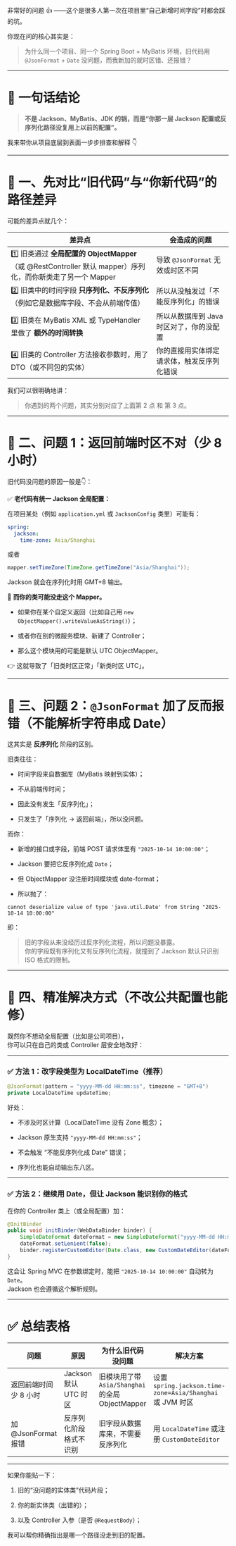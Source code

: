 
非常好的问题 👍 ——这个是很多人第一次在项目里“自己新增时间字段”时都会踩的坑。

你现在问的核心其实是：

> 为什么同一个项目、同一个 Spring Boot + MyBatis 环境，旧代码用 `@JsonFormat` + `Date` 没问题，而我新加的就时区错、还报错？

---

# 🧩 一句话结论

> **不是 Jackson、MyBatis、JDK 的锅，而是“你那一层 Jackson 配置或反序列化路径没复用上以前的配置”。**

我来带你从项目底层到表面一步步排查和解释 👇

---

# 🧠 一、先对比“旧代码”与“你新代码”的路径差异

可能的差异点就几个：

|差异点|会造成的问题|
|---|---|
|1️⃣ 旧类通过 **全局配置的 ObjectMapper**（或 @RestController 默认 mapper）序列化，而你新类走了另一个 Mapper|导致 `@JsonFormat` 无效或时区不同|
|2️⃣ 旧类中的时间字段 **只序列化、不反序列化**（例如它是数据库字段、不会从前端传值）|所以从没触发过「不能反序列化」的错误|
|3️⃣ 旧类在 MyBatis XML 或 TypeHandler 里做了 **额外的时间转换**|所以从数据库到 Java 时区对了，你的没配置|
|4️⃣ 旧类的 Controller 方法接收参数时，用了 DTO（或不同包的实体）|你的直接用实体绑定请求体，触发反序列化错误|

我们可以很明确地讲：

> 你遇到的两个问题，其实分别对应了上面第 2 点 和 第 3 点。

---

# 🧩 二、问题 1：返回前端时区不对（少 8 小时）

旧代码没问题的原因一般是👇：

✅ **老代码有统一 Jackson 全局配置：**

在项目某处（例如 `application.yml` 或 `JacksonConfig` 类里）可能有：

```yaml
spring:
  jackson:
    time-zone: Asia/Shanghai
```

或者

```java
mapper.setTimeZone(TimeZone.getTimeZone("Asia/Shanghai"));
```

Jackson 就会在序列化时用 GMT+8 输出。

🧨 **而你的类可能没走这个 Mapper。**

- 如果你在某个自定义返回（比如自己用 `new ObjectMapper().writeValueAsString()`）；
    
- 或者你在别的微服务模块、新建了 Controller；
    
- 那么这个模块用的可能是默认 UTC ObjectMapper。
    

👉 这就导致了「旧类时区正常」「新类时区 UTC」。

---

# 🧩 三、问题 2：`@JsonFormat` 加了反而报错（不能解析字符串成 Date）

这其实是 **反序列化** 阶段的区别。

旧类往往：

- 时间字段来自数据库（MyBatis 映射到实体）；
    
- 不从前端传时间；
    
- 因此没有发生「反序列化」；
    
- 只发生了「序列化 → 返回前端」，所以没问题。
    

而你：

- 新增的接口或字段，前端 POST 请求体里有 `"2025-10-14 10:00:00"`；
    
- Jackson 要把它反序列化成 `Date`；
    
- 但 ObjectMapper 没注册时间模块或 date-format；
    
- 所以抛了：
    

```
cannot deserialize value of type 'java.util.Date' from String "2025-10-14 10:00:00"
```

即：

> 旧的字段从来没经历过反序列化流程，所以问题没暴露。  
> 你的字段既有序列化又有反序列化流程，就撞到了 Jackson 默认只识别 ISO 格式的限制。

---

# 🧰 四、精准解决方式（不改公共配置也能修）

既然你不想动全局配置（比如是公司项目），  
你可以只在自己的类或 Controller 层安全地改好：

---

### ✅ 方法 1：改字段类型为 LocalDateTime（推荐）

```java
@JsonFormat(pattern = "yyyy-MM-dd HH:mm:ss", timezone = "GMT+8")
private LocalDateTime updateTime;
```

好处：

- 不涉及时区计算（LocalDateTime 没有 Zone 概念）；
    
- Jackson 原生支持 `"yyyy-MM-dd HH:mm:ss"`；
    
- 不会触发 “不能反序列化成 Date” 错误；
    
- 序列化也能自动输出东八区。
    

---

### ✅ 方法 2：继续用 Date，但让 Jackson 能识别你的格式

在你的 Controller 类上（或全局配置）加：

```java
@InitBinder
public void initBinder(WebDataBinder binder) {
    SimpleDateFormat dateFormat = new SimpleDateFormat("yyyy-MM-dd HH:mm:ss");
    dateFormat.setLenient(false);
    binder.registerCustomEditor(Date.class, new CustomDateEditor(dateFormat, true));
}
```

这会让 Spring MVC 在参数绑定时，能把 `"2025-10-14 10:00:00"` 自动转为 `Date`。  
Jackson 也会遵循这个解析规则。

---

# ✅ 总结表格

|问题|原因|为什么旧代码没问题|解决方案|
|---|---|---|---|
|返回前端时间少 8 小时|Jackson 默认 UTC 时区|旧模块用了带 `Asia/Shanghai` 的全局 ObjectMapper|设置 `spring.jackson.time-zone=Asia/Shanghai` 或 JVM 时区|
|加 @JsonFormat 报错|反序列化阶段格式不识别|旧字段从数据库来，不需要反序列化|用 `LocalDateTime` 或注册 `CustomDateEditor`|

---

如果你能贴一下：

1. 旧的“没问题的实体类”代码片段；
    
2. 你的新实体类（出错的）；
    
3. 以及 Controller 入参（是否 `@RequestBody`）；
    

我可以帮你精确指出是哪一个路径没走到旧的配置。